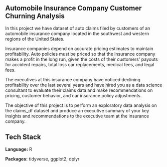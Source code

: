 ## Automobile Insurance Company Customer Churning Analysis 

In this project we have dataset of auto claims filed by customers of an automobile insurance company located in the southwest and western regions of the United States.

Insurance companies depend on accurate pricing estimates to maintain profitability. Auto policies must be priced so that the insurance company makes a profit in the long run, given the costs of their customers' payouts for accident repairs, total loss car replacements, medical fees, and legal fees.

The executives at this insurance company have noticed declining profitability over the last several years and have hired you as a data science consultant to evaluate their claims data and make recommendations on pricing, customer behavior, and car insurance policy adjustments.

The objective of this project is to perform an exploratory data analysis on the claims_df dataset and produce an executive summary of your key insights and recommendations to the executive team at the insurance company.


## Tech Stack

**Language:** R

**Packages:** tidyverse, ggplot2, dplyr

